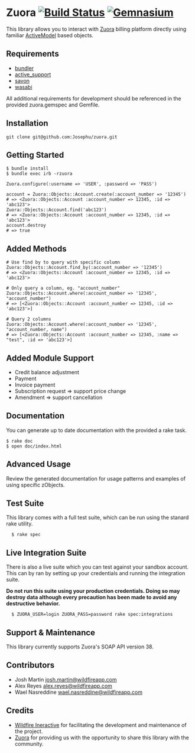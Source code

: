 # Zuora [![Build Status](https://secure.travis-ci.org/wildfireapp/zuora.png?branch=master)](http://travis-ci.org/wildfireapp/zuora) [![Gemnasium](https://gemnasium.com/wildfireapp/zuora.png)](https://gemnasium.com/wildfireapp/zuora)

This library allows you to interact with [Zuora](http://www.zuora.com) billing platform directly using 
familiar [ActiveModel](https://github.com/rails/rails/tree/master/activemodel) based objects.

## Requirements
  * [bundler](https://github.com/carlhuda/bundler)
  * [active_support](https://github.com/rails/rails/tree/master/activesupport)
  * [savon](https://github.com/rubiii/savon)
  * [wasabi](https://github.com/rubiii/wasabi)

All additional requirements for development should be referenced in the provided zuora.gemspec and Gemfile.

## Installation

    git clone git@github.com:Josephu/zuora.git

## Getting Started

    $ bundle install
    $ bundle exec irb -rzuora

    Zuora.configure(:username => 'USER', :password => 'PASS')

    account = Zuora::Objects::Account.create(:account_number => '12345')
    # => <Zuora::Objects::Account :account_number => 12345, :id => 'abc123'>
    Zuora::Objects::Account.find('abc123')
    # => <Zuora::Objects::Account :account_number => 12345, :id => 'abc123'>
    account.destroy
    # => true

## Added Methods

    # Use find by to query with specific column
    Zuora::Objects::Account.find_by(:account_number => '12345')
    # => <Zuora::Objects::Account :account_number => 12345, :id => 'abc123'>

    # Only query a column, eg. "account_number"
    Zuora::Objects::Account.where(:account_number => '12345', "account_number") 
    # => [<Zuora::Objects::Account :account_number => 12345, :id => 'abc123'>]

    # Query 2 columns
    Zuora::Objects::Account.where(:account_number => '12345', "account_number, name") 
    # => [<Zuora::Objects::Account :account_number => 12345, :name => "test", :id => 'abc123'>]

## Added Module Support

  * Credit balance adjustment
  * Payment
  * Invoice payment
  * Subscription request => support price change
  * Amendment => support cancellation

## Documentation
  You can generate up to date documentation with the provided a rake task.

    $ rake doc
    $ open doc/index.html

## Advanced Usage
  Review the generated documentation for usage patterns and examples of using specific zObjects.

## Test Suite
  This library comes with a full test suite, which can be run using the stanard rake utility.

      $ rake spec

## Live Integration Suite
  There is also a live suite which you can test against your sandbox account.
  This can by ran by setting up your credentials and running the integration suite.

  **Do not run this suite using your production credentials. Doing so may destroy
  data although every precaution has been made to avoid any destructive behavior.**

      $ ZUORA_USER=login ZUORA_PASS=password rake spec:integrations

## Support & Maintenance
  This library currently supports Zuora's SOAP API version 38.

## Contributors
  * Josh Martin <josh.martin@wildfireapp.com>
  * Alex Reyes <alex.reyes@wildfireapp.com>
  * Wael Nasreddine <wael.nasreddine@wildfireapp.com>

## Credits
  * [Wildfire Ineractive](http://www.wildfireapp.com) for facilitating the development and maintenance of the project.
  * [Zuora](http://www.zuora.com) for providing us with the opportunity to share this library with the community.

